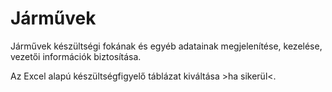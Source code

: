 # Járművek

Járművek készültségi fokának és egyéb adatainak megjelenítése,
kezelése, vezetői információk biztosítása.

Az Excel alapú készültségfigyelő táblázat kiváltása >ha sikerül<.





